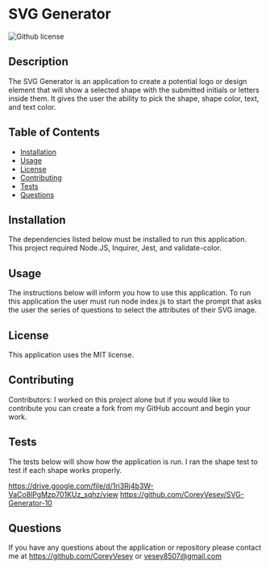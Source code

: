 # SVG Generator
          
  ![Github license]()

  ## Description
  The SVG Generator is an application to create a potential logo or design element that will show a selected shape with the submitted initials or letters  inside them. It gives the user the ability to pick the shape, shape color, text, and text color.

## Table of Contents
  * [Installation](#installation)
  * [Usage](#usage)
  * [License](#license)
  * [Contributing](#contributing)
  * [Tests](#tests)
  * [Questions](#questions)
          
## Installation
  The dependencies listed below must be installed to run this application.
  This project required Node.JS, Inquirer, Jest, and validate-color.

## Usage
  The instructions below will inform you how to use this application.
  To run this application the user must run node index.js to start the prompt that asks the user the series of questions to select the attributes of their SVG image.

## License
  This application uses the MIT license.

## Contributing
  Contributors: 
  I worked on this project alone but if you would like to contribute you can create a fork from my GitHub account and begin your work.

## Tests
  The tests below will show how the application is run.
  I ran the shape test to test if each shape works properly.

  https://drive.google.com/file/d/1ri3Rj4b3W-VaCo8lPgMzp701KUz_sqhz/view 
  https://github.com/CoreyVesey/SVG-Generator-10 

## Questions
  If you have any questions about the application or repository please contact me at 
  https://github.com/CoreyVesey or
  vesey8507@gmail.com


